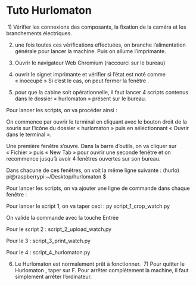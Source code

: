 # Tuto Hurlomaton 

 1) Vérifier les connexions des composants, la fixation de la caméra et les branchements électriques.

2) une fois toutes ces vérifications effectuées, on branche l’alimentation générale pour lancer la machine. Puis on allume l’imprimante. 
3) Ouvrir le navigateur Web Chromium (raccourci sur le bureau)

4) ouvrir le signet imprimante et vérifier si l’état est noté comme « inoccupé » Si c’est le cas, on peut fermer la fenêtre . 

5) pour que la cabine soit opérationnelle, il faut lancer 4 scripts contenus dans le dossier « hurlomaton » présent sur le bureau.

Pour lancer les scripts, on va procéder ainsi :

On commence par ouvrir le terminal en cliquant avec le bouton droit de la souris sur l’icône du dossier « hurlomaton » puis en sélectionnant « Ouvrir dans le terminal ».

Une première fenêtre s’ouvre. Dans la barre d’outils, on va cliquer sur « Fichier » puis « New Tab » pour ouvrir une seconde fenêtre et on recommence jusqu’à avoir 4 fenêtres ouvertes sur son bureau.

Dans chacune de ces fenêtres, on voit la même ligne suivante :
(hurlo) pi@raspberrypi:~/Desktop/hurlomaton $

Pour lancer les scripts, on va ajouter une ligne de commande dans chaque fenêtre :

Pour lancer le script 1, on va taper ceci :
py script_1_crop_watch.py

On valide la commande avec la touche Entrée

Pour le script 2 :
script_2_upload_watch.py

Pour le 3 :
script_3_print_watch.py

Pour le 4 :
script_4_hurlomaton.py

6) Le Hurlomaton est normalement prêt à fonctionner.  7) Pour quitter le Hurlomaton , taper sur F.
Pour arrêter complètement la machine, il faut simplement arrêter l’ordinateur.  
